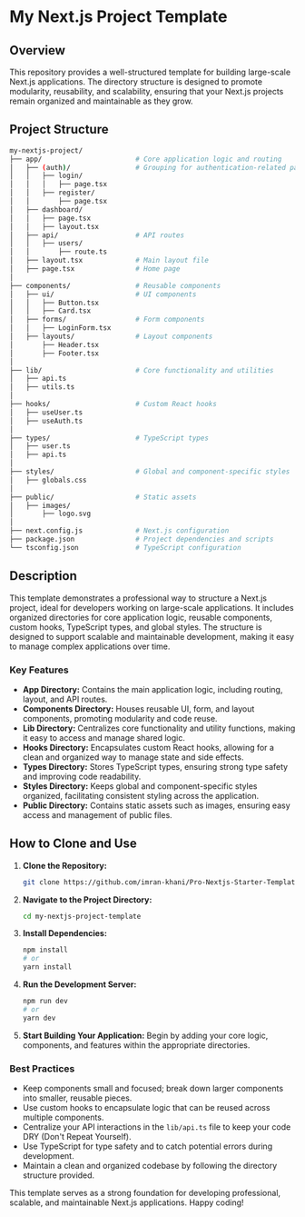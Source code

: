 
# My Next.js Project Template

## Overview

This repository provides a well-structured template for building large-scale Next.js applications. The directory structure is designed to promote modularity, reusability, and scalability, ensuring that your Next.js projects remain organized and maintainable as they grow.

## Project Structure

```bash
my-nextjs-project/
├── app/                       # Core application logic and routing
│   ├── (auth)/                # Grouping for authentication-related pages
│   │   ├── login/
│   │   │   ├── page.tsx
│   │   ├── register/
│   │       ├── page.tsx
│   ├── dashboard/
│   │   ├── page.tsx
│   │   ├── layout.tsx
│   ├── api/                   # API routes
│   │   ├── users/
│   │       ├── route.ts
│   ├── layout.tsx             # Main layout file
│   ├── page.tsx               # Home page
│
├── components/                # Reusable components
│   ├── ui/                    # UI components
│   │   ├── Button.tsx
│   │   ├── Card.tsx
│   ├── forms/                 # Form components
│   │   ├── LoginForm.tsx
│   ├── layouts/               # Layout components
│       ├── Header.tsx
│       ├── Footer.tsx
│
├── lib/                       # Core functionality and utilities
│   ├── api.ts
│   ├── utils.ts
│
├── hooks/                     # Custom React hooks
│   ├── useUser.ts
│   ├── useAuth.ts
│
├── types/                     # TypeScript types
│   ├── user.ts
│   ├── api.ts
│
├── styles/                    # Global and component-specific styles
│   ├── globals.css
│
├── public/                    # Static assets
│   ├── images/
│       ├── logo.svg
│
├── next.config.js             # Next.js configuration
├── package.json               # Project dependencies and scripts
└── tsconfig.json              # TypeScript configuration
```

## Description

This template demonstrates a professional way to structure a Next.js project, ideal for developers working on large-scale applications. It includes organized directories for core application logic, reusable components, custom hooks, TypeScript types, and global styles. The structure is designed to support scalable and maintainable development, making it easy to manage complex applications over time.

### Key Features

- **App Directory:** Contains the main application logic, including routing, layout, and API routes.
- **Components Directory:** Houses reusable UI, form, and layout components, promoting modularity and code reuse.
- **Lib Directory:** Centralizes core functionality and utility functions, making it easy to access and manage shared logic.
- **Hooks Directory:** Encapsulates custom React hooks, allowing for a clean and organized way to manage state and side effects.
- **Types Directory:** Stores TypeScript types, ensuring strong type safety and improving code readability.
- **Styles Directory:** Keeps global and component-specific styles organized, facilitating consistent styling across the application.
- **Public Directory:** Contains static assets such as images, ensuring easy access and management of public files.

## How to Clone and Use

1. **Clone the Repository:**
   ```bash
   git clone https://github.com/imran-khani/Pro-Nextjs-Starter-Template.git
   ```

2. **Navigate to the Project Directory:**
   ```bash
   cd my-nextjs-project-template
   ```

3. **Install Dependencies:**
   ```bash
   npm install
   # or
   yarn install
   ```

4. **Run the Development Server:**
   ```bash
   npm run dev
   # or
   yarn dev
   ```

5. **Start Building Your Application:** Begin by adding your core logic, components, and features within the appropriate directories.

### Best Practices

- Keep components small and focused; break down larger components into smaller, reusable pieces.
- Use custom hooks to encapsulate logic that can be reused across multiple components.
- Centralize your API interactions in the `lib/api.ts` file to keep your code DRY (Don't Repeat Yourself).
- Use TypeScript for type safety and to catch potential errors during development.
- Maintain a clean and organized codebase by following the directory structure provided.

This template serves as a strong foundation for developing professional, scalable, and maintainable Next.js applications. Happy coding!
